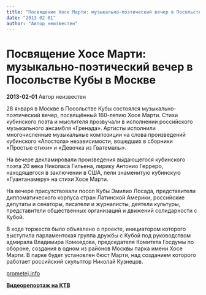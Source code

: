 ```yaml
---
title: "Посвящение Хосе Марти: музыкально-поэтический вечер в Посольстве Кубы в Москве"
date: "2013-02-01"
author: "Автор неизвестен"
---
```


# Посвящение Хосе Марти: музыкально-поэтический вечер в Посольстве Кубы в Москве

**2013-02-01** Автор неизвестен

28 января в Москве в Посольстве Кубы состоялся музыкально-поэтический вечер, посвящённый 160-летию Хосе Марти. Стихи кубинского поэта и мыслителя прозвучали в исполнении российского музыкального ансамбля «Гренада». Артисты исполнили многочисленные музыкальные композиции на слова произведений кубинского «Апостола» независимости, вошедших в сборники «Простые стихи» и «Девочка из Гватемалы».

На вечере декламировали произведения выдающегося кубинского поэта 20 века Николаса Гильена, лирику Антонио Герреро, находящегося в заключении в США, пели знаменитую кубинскую «Гуантанамеру» на стихи Хосе Марти.

На вечере присутствовали посол Кубы Эмилио Лосада, представители дипломатического корпуса стран Латинской Америки, российские депутаты и сенаторы, писатели и журналисты, деятели культуры, представители общественных организаций и движений солидарности с Кубой.

В ходе торжеств было объявлено о проекте, инициатором которого выступила парламентская группа дружбы с Кубой под руководством адмирала Владимира Комоедова, председателя Комитета Госдумы по обороне, создания в одном из районов Москвы парка имени Хосе Марти. В парке будет установлен бюст Марти, над созданием которого работает российский скульптор Николай Кузнецов.

[prometej.info](http://prometej.info/new/goloscubi/4492-ostrov-svobody.html)

**[Видеорепортаж на КТВ](http://www.krasnoetv.ru/node/17299)**